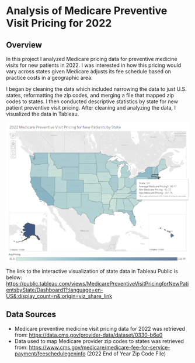 # Analysis of Medicare Preventive Visit Pricing for 2022 

## Overview ##
In this project I analyzed Medicare pricing data for preventive medicine visits for new patients in 2022. I was interested in how this pricing would vary across states given Medicare adjusts its fee schedule based on practice costs in a geographic area. 

I began by cleaning the data which included narrowing the data to just U.S. states, reformatting the zip codes, and merging a file that mapped zip codes to states. I then conducted descriptive statistics by state for new patient preventive visit pricing. After cleaning and analyzing the data, I visualized the data in Tableau.

![Screenshot](Screenshot.png)

The link to the interactive visualization of state data in Tableau Public is below:
https://public.tableau.com/views/MedicarePreventiveVisitPricingforNewPatientsbyState/Dashboard1?:language=en-US&:display_count=n&:origin=viz_share_link

## Data Sources ##
* Medicare preventive medicine visit pricing data for 2022 was retrieved from: https://data.cms.gov/provider-data/dataset/0330-b6e0
* Data used to map Medicare provider zip codes to states was retrieved from: https://www.cms.gov/medicare/medicare-fee-for-service-payment/feeschedulegeninfo (2022 End of Year Zip Code File)


